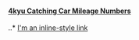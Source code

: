
#### [4kyu Catching Car Mileage Numbers](https://www.codewars.com/kata/catching-car-mileage-numbers/train/javascript)
..* [I'm an inline-style link](https://www.google.com)
